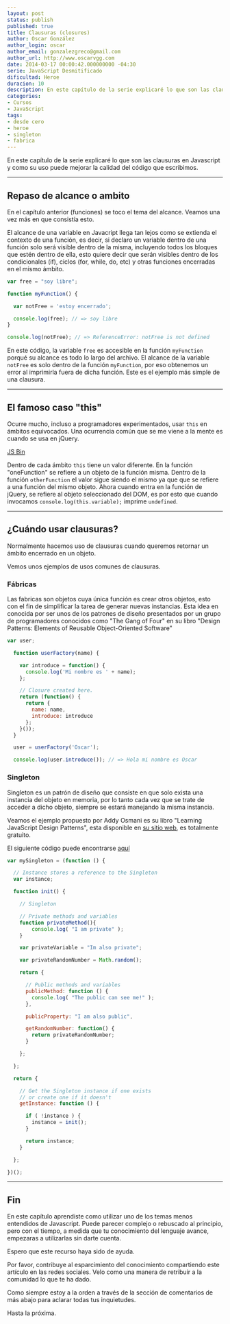 ```yaml
---
layout: post
status: publish
published: true
title: Clausuras (closures)
author: Oscar González
author_login: oscar
author_email: gonzalezgreco@gmail.com
author_url: http://www.oscarvgg.com
date: 2014-03-17 00:00:42.000000000 -04:30
serie: JavaScript Desmitificado
dificultad: Heroe
duracion: 10
description: En este capítulo de la serie explicaré lo que son las clausuras en Javascript y como su uso puede mejorar la calidad del código que escribimos
categories:
- Cursos
- JavaScript
tags:
- desde cero
- heroe
- singleton
- fabrica
---
```

<p>En este capítulo de la serie explicaré lo que son las clausuras en Javascript y como su uso puede mejorar la calidad del código que escribimos.</p>

<hr />

<h2>Repaso de alcance o ambito</h2>

<p>En el capítulo anterior (funciones) se toco el tema del alcance. Veamos una vez más en que consistía esto.</p>

<p>El alcance de una variable en Javacript llega tan lejos como se extienda el contexto de una función, es decir, si declaro un variable dentro de una función solo será visible dentro de la misma, incluyendo todos los bloques que estén dentro de ella, esto quiere decir que serán visibles dentro de los condicionales (if), ciclos (for, while, do, etc) y otras funciones encerradas en el mismo ámbito.</p>

```javascript
var free = "soy libre";

function myFunction() {

  var notFree = 'estoy encerrado';

  console.log(free); // => soy libre
}

console.log(notFree); // => ReferenceError: notFree is not defined

```


<p>En este código, la variable <code>free</code> es accesible en la función <code>myFunction</code> porqué su alcance es todo lo largo del archivo. El alcance de la variable <code>notFree</code> es solo dentro de la función <code>myFunction</code>, por eso obtenemos un error al imprimirla fuera de dicha función. Este es el ejemplo más simple de una clausura.</p>

<hr />

<h2>El famoso caso "this"</h2>

<p>Ocurre mucho, incluso a programadores experimentados, usar <code>this</code> en ámbitos equivocados. Una ocurrencia común que se me viene a la mente es cuando se usa en jQuery.</p>

<p><a class="jsbin-embed" href="http://jsbin.com/gumuj/4/embed?html,js,console">JS Bin</a><script src="http://static.jsbin.com/js/embed.js"></script></p>

<p>Dentro de cada ámbito <code>this</code> tiene un valor diferente. En la función "oneFunction" se refiere a un objeto de la función misma. Dentro de la función <code>otherFunction</code> el valor sigue siendo el mismo ya que que se refiere a una función del mismo objeto. Ahora cuando entra en la función de jQuery, se refiere al objeto seleccionado del DOM, es por esto que cuando invocamos <code>console.log(this.variable);</code> imprime <code>undefined</code>.</p>

<hr />

<h2>¿Cuándo usar clausuras?</h2>

<p>Normalmente hacemos uso de clausuras cuando queremos retornar un ámbito encerrado en un objeto.</p>

<p>Vemos unos ejemplos de usos comunes de clausuras.</p>

<h3>Fábricas</h3>

<p>Las fabricas son objetos cuya única función es crear otros objetos, esto con el fin de simplificar la tarea de generar nuevas instancias. Esta idea en conocida por ser unos de los patrones de diseño presentados por un grupo de programadores conocidos como "The Gang of Four" en su libro "Design Patterns: Elements of Reusable Object-Oriented Software"</p>

```javascript
var user;

  function userFactory(name) {

    var introduce = function() {
      console.log('Mi nombre es ' + name);
    };

    // Closure created here.
    return (function() {
      return {
        name: name,
        introduce: introduce
      };
    }());
  }

  user = userFactory('Oscar');

  console.log(user.introduce()); // => Hola mi nombre es Oscar
```


<h3>Singleton</h3>

<p>Singleton es un patrón de diseño que consiste en que solo exista una instancia del objeto en memoria, por lo tanto cada vez que se trate de acceder a dicho objeto, siempre se estará manejando la misma instancia.</p>

<p>Veamos el ejemplo propuesto por Addy Osmani es su libro "Learning JavaScript Design Patterns", esta disponible en <a href="http://www.addyosmani.com/resources/essentialjsdesignpatterns/book/">su sitio web</a>, es totalmente gratuito.</p>

<p>El siguiente código puede encontrarse <a href="http://www.addyosmani.com/resources/essentialjsdesignpatterns/book/#singletonpatternjavascrip">aquí</a></p>

```javascript
var mySingleton = (function () {

  // Instance stores a reference to the Singleton
  var instance;

  function init() {

    // Singleton

    // Private methods and variables
    function privateMethod(){
        console.log( "I am private" );
    }

    var privateVariable = "Im also private";

    var privateRandomNumber = Math.random();

    return {

      // Public methods and variables
      publicMethod: function () {
        console.log( "The public can see me!" );
      },

      publicProperty: "I am also public",

      getRandomNumber: function() {
        return privateRandomNumber;
      }

    };

  };

  return {

    // Get the Singleton instance if one exists
    // or create one if it doesn't
    getInstance: function () {

      if ( !instance ) {
        instance = init();
      }

      return instance;
    }

  };

})();

```


<hr />

<h2>Fin</h2>

<p>En este capítulo aprendiste como utilizar uno de los temas menos entendidos de Javascript. Puede parecer complejo o rebuscado al principio, pero con el tiempo, a medida que tu conocimiento del lenguaje avance, empezaras a utilizarlas sin darte cuenta.</p>

<p>Espero que este recurso haya sido de ayuda.</p>

<p>Por favor, contribuye al esparcimiento del conocimiento compartiendo este artículo en las redes sociales. Velo como una manera de retribuir a la comunidad lo que te ha dado.</p>

<p>Como siempre estoy a la orden a través de la sección de comentarios de más abajo para aclarar todas tus inquietudes.</p>

<p>Hasta la próxima.</p>
